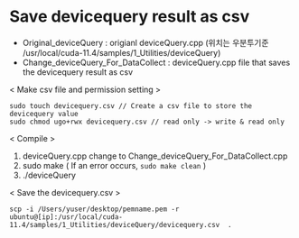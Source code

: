 # Save devicequery result as csv

- Original_deviceQuery : origianl deviceQuery.cpp (위치는 우분투기준 /usr/local/cuda-11.4/samples/1_Utilities/deviceQuery)
- Change_deviceQuery_For_DataCollect : deviceQuery.cpp file that saves the devicequery result as csv


< Make csv file and permission setting >
  
```
sudo touch devicequery.csv // Create a csv file to store the devicequery value
sudo chmod ugo+rwx devicequery.csv // read only -> write & read only
``` 


< Compile >

1. deviceQuery.cpp change to Change_deviceQuery_For_DataCollect.cpp
2. sudo make ( If an error occurs, ```sudo make clean``` )
4. ./deviceQuery


< Save the devicequery.csv >
```
scp -i /Users/yuser/desktop/pemname.pem -r ubuntu@[ip]:/usr/local/cuda-11.4/samples/1_Utilities/deviceQuery/devicequery.csv  .
```  
  
  
